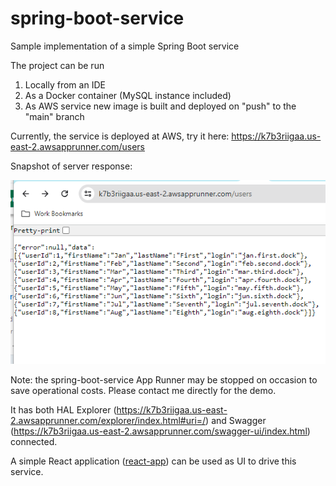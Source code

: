 # spring-boot-service
Sample implementation of a simple Spring Boot service


The project can be run
1. Locally from an IDE
2. As a Docker container (MySQL instance included)
3. As AWS service new image is built and deployed on "push" to the "main" branch

Currently, the service is deployed at AWS, try it here:
https://k7b3riigaa.us-east-2.awsapprunner.com/users

Snapshot of server response:

![Snapshot of server response](./src/main/resources/images/server_response.png)

Note: the spring-boot-service App Runner may be stopped on occasion to save operational costs.
Please contact me directly for the demo.

It has both HAL Explorer (https://k7b3riigaa.us-east-2.awsapprunner.com/explorer/index.html#uri=/)
and Swagger (https://k7b3riigaa.us-east-2.awsapprunner.com/swagger-ui/index.html) connected.

A simple React application ([react-app](https://github.com/boroda123/react-app)) can be used as UI to drive this service.